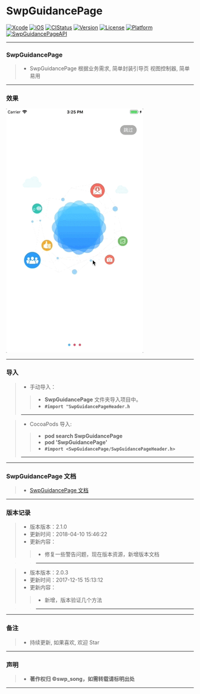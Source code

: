 # SwpGuidancePage

[![Xcode](https://img.shields.io/badge/Xcode-9.3-25B1F6.svg)](https://developer.apple.com/xcode)
[![iOS](https://img.shields.io/badge/iOS-8.0+-1C75AF.svg)](https://developer.apple.com/xcode)
[![CIStatus](http://img.shields.io/travis/swp-song/SwpGuidancePage.svg?style=flat)](https://travis-ci.org/swp-song/SwpGuidancePage)
[![Version](https://img.shields.io/cocoapods/v/SwpGuidancePage.svg?style=flat)](http://cocoapods.org/pods/SwpGuidancePage)
[![License](https://img.shields.io/cocoapods/l/SwpGuidancePage.svg?style=flat)](http://cocoapods.org/pods/SwpGuidancePage)
[![Platform](https://img.shields.io/cocoapods/p/SwpGuidancePage.svg?style=flat)](http://cocoapods.org/pods/SwpGuidancePage)
[![SwpGuidancePageAPI](https://img.shields.io/badge/SwpGuidancePageAPI-v2.1.0-44E0D3.svg)](https://swp-song.com/docs/SwpGuidancePage/)

-------

### SwpGuidancePage

> * SwpGuidancePage 根据业务需求, 简单封装引导页 视图控制器, 简单易用

-------

### 效果

![(效果)](https://raw.githubusercontent.com/swp-song/SwpGuidancePage/master/Screenshot/SwpGuidancePage.gif)

-------

### 导入

> * 手动导入：
>
>> * **SwpGuidancePage** 文件夹导入项目中。
>> * **`#import "SwpGuidancePageHeader.h`**
>>
> -------

> * CocoaPods 导入:
>
>> * **pod search SwpGuidancePage**
>> * **pod 'SwpGuidancePage'**
>> * **`#import <SwpGuidancePage/SwpGuidancePageHeader.h>`**
>>
> -------

-------
### SwpGuidancePage 文档

> * [SwpGuidancePage 文档](https://swp-song.com/docs/SwpGuidancePage/)

-------

### 版本记录

> * 版本版本：2.1.0
> * 更新时间：2018-04-10 15:46:22
> * 更新内容：
>
>> * 修复一些警告问题，现在版本资源，新增版本文档

>> -------

> * 版本版本：2.0.3
> * 更新时间：2017-12-15 15:13:12
> * 更新内容：
>
>> *  新增，版本验证几个方法

>> -------

-------

### 备注

> * 持续更新, 如果喜欢, 欢迎 Star

-------

### 声明

 > * **著作权归 ©swp_song，如需转载请标明出处**

-------


